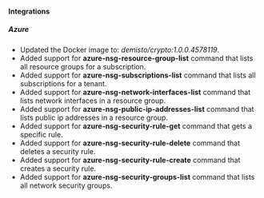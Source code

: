 
#### Integrations

##### Azure
- Updated the Docker image to: *demisto/crypto:1.0.0.4578119*.
- Added support for **azure-nsg-resource-group-list** command that lists all resource groups for a subscription.
- Added support for **azure-nsg-subscriptions-list** command that lists all subscriptions for a tenant.
- Added support for **azure-nsg-network-interfaces-list** command that lists network interfaces in a resource group.
- Added support for **azure-nsg-public-ip-addresses-list** command that lists public ip addresses in a resource group.
- Added support for **azure-nsg-security-rule-get** command that gets a specific rule.
- Added support for **azure-nsg-security-rule-delete** command that deletes a security rule.
- Added support for **azure-nsg-security-rule-create** command that creates a security rule.
- Added support for **azure-nsg-security-groups-list** command that lists all network security groups.
